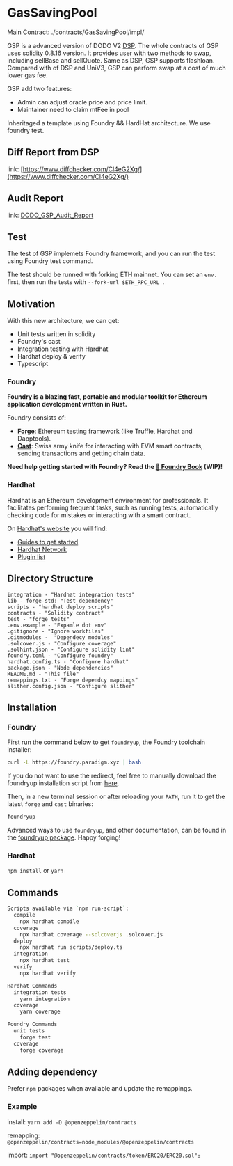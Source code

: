 # GasSavingPool

Main Contract: ./contracts/GasSavingPool/impl/

GSP is a advanced version of DODO V2 [DSP](https://docs.dodoex.io/en/product/dodo-v2-pools/dodo-stable-pool). The whole contracts of GSP uses solidity 0.8.16 version. It provides user with two methods to swap, including sellBase and sellQuote. Same as DSP, GSP supports flashloan. Compared with  of DSP and UniV3, GSP can perform swap at a cost of much lower gas fee. 

GSP add two features:
 - Admin can adjust oracle price and price limit.
 - Maintainer need to claim mtFee in pool

Inheritaged a template using Foundry && HardHat architecture. We use foundry test.

## Diff Report from DSP

link: [https://www.diffchecker.com/Cl4eG2Xg/](https://www.diffchecker.com/Cl4eG2Xg/)

## Audit Report

link: [DODO_GSP_Audit_Report](https://github.com/DODOEX/dodo-gassaving-pool/blob/main/DODO_GSP_Audit_Report.pdf)

## Test
The test of GSP implemets Foundry framework, and you can run the test using Foundry test command.

The test should be runned with forking ETH mainnet. You can set an `env.` first, then run the tests with `--fork-url $ETH_RPC_URL `.


## Motivation

With this new architecture, we can get:

- Unit tests written in solidity
- Foundry's cast
- Integration testing with Hardhat
- Hardhat deploy & verify
- Typescript

### Foundry

**Foundry is a blazing fast, portable and modular toolkit for Ethereum
application development written in Rust.**

Foundry consists of:

- [**Forge**](./forge): Ethereum testing framework (like Truffle, Hardhat and
  Dapptools).
- [**Cast**](./cast): Swiss army knife for interacting with EVM smart contracts,
  sending transactions and getting chain data.

**Need help getting started with Foundry? Read the [📖 Foundry
Book][foundry-book] (WIP)!**

[foundry-book]: https://onbjerg.github.io/foundry-book/

### Hardhat

Hardhat is an Ethereum development environment for professionals. It facilitates performing frequent tasks, such as running tests, automatically checking code for mistakes or interacting with a smart contract.

On [Hardhat's website](https://hardhat.org) you will find:

- [Guides to get started](https://hardhat.org/getting-started/)
- [Hardhat Network](https://hardhat.org/hardhat-network/)
- [Plugin list](https://hardhat.org/plugins/)

## Directory Structure

```
integration - "Hardhat integration tests"
lib - forge-std: "Test dependency"
scripts - "hardhat deploy scripts"
contracts - "Solidity contract"
test - "forge tests"
.env.example - "Expamle dot env"
.gitignore - "Ignore workfiles"
.gitmodules -  "Dependecy modules"
.solcover.js - "Configure coverage"
.solhint.json - "Configure solidity lint"
foundry.toml - "Configure foundry"
hardhat.config.ts - "Configure hardhat"
package.json - "Node dependencies"
README.md - "This file"
remappings.txt - "Forge dependcy mappings"
slither.config.json - "Configure slither"
```

## Installation

### Foundry

First run the command below to get `foundryup`, the Foundry toolchain installer:

```sh
curl -L https://foundry.paradigm.xyz | bash
```

If you do not want to use the redirect, feel free to manually download the
foundryup installation script from
[here](https://raw.githubusercontent.com/gakonst/foundry/master/foundryup/install).

Then, in a new terminal session or after reloading your `PATH`, run it to get
the latest `forge` and `cast` binaries:

```sh
foundryup
```

Advanced ways to use `foundryup`, and other documentation, can be found in the
[foundryup package](./foundryup/README.md). Happy forging!

### Hardhat

`npm install` or `yarn`

## Commands

```sh
Scripts available via `npm run-script`:
  compile
    npx hardhat compile
  coverage
    npx hardhat coverage --solcoverjs .solcover.js
  deploy
    npx hardhat run scripts/deploy.ts
  integration
    npx hardhat test
  verify
    npx hardhat verify
```
```sh
Hardhat Commands
  integration tests
    yarn integration
  coverage
    yarn coverage
```
```sh
Foundry Commands
  unit tests
    forge test
  coverage
    forge coverage
```
## Adding dependency

Prefer `npm` packages when available and update the remappings.

### Example

install:
`yarn add -D @openzeppelin/contracts`

remapping:
`@openzeppelin/contracts=node_modules/@openzeppelin/contracts`

import:
`import "@openzeppelin/contracts/token/ERC20/ERC20.sol";`
